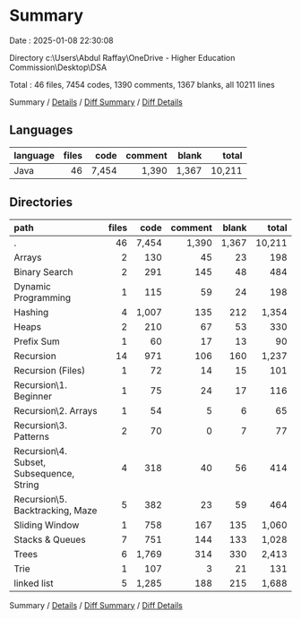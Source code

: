 # Summary

Date : 2025-01-08 22:30:08

Directory c:\\Users\\Abdul Raffay\\OneDrive - Higher Education Commission\\Desktop\\DSA

Total : 46 files,  7454 codes, 1390 comments, 1367 blanks, all 10211 lines

Summary / [Details](details.md) / [Diff Summary](diff.md) / [Diff Details](diff-details.md)

## Languages
| language | files | code | comment | blank | total |
| :--- | ---: | ---: | ---: | ---: | ---: |
| Java | 46 | 7,454 | 1,390 | 1,367 | 10,211 |

## Directories
| path | files | code | comment | blank | total |
| :--- | ---: | ---: | ---: | ---: | ---: |
| . | 46 | 7,454 | 1,390 | 1,367 | 10,211 |
| Arrays | 2 | 130 | 45 | 23 | 198 |
| Binary Search | 2 | 291 | 145 | 48 | 484 |
| Dynamic Programming | 1 | 115 | 59 | 24 | 198 |
| Hashing | 4 | 1,007 | 135 | 212 | 1,354 |
| Heaps | 2 | 210 | 67 | 53 | 330 |
| Prefix Sum | 1 | 60 | 17 | 13 | 90 |
| Recursion | 14 | 971 | 106 | 160 | 1,237 |
| Recursion (Files) | 1 | 72 | 14 | 15 | 101 |
| Recursion\\1. Beginner | 1 | 75 | 24 | 17 | 116 |
| Recursion\\2. Arrays | 1 | 54 | 5 | 6 | 65 |
| Recursion\\3. Patterns | 2 | 70 | 0 | 7 | 77 |
| Recursion\\4. Subset, Subsequence, String | 4 | 318 | 40 | 56 | 414 |
| Recursion\\5. Backtracking, Maze | 5 | 382 | 23 | 59 | 464 |
| Sliding Window | 1 | 758 | 167 | 135 | 1,060 |
| Stacks & Queues | 7 | 751 | 144 | 133 | 1,028 |
| Trees | 6 | 1,769 | 314 | 330 | 2,413 |
| Trie | 1 | 107 | 3 | 21 | 131 |
| linked list | 5 | 1,285 | 188 | 215 | 1,688 |

Summary / [Details](details.md) / [Diff Summary](diff.md) / [Diff Details](diff-details.md)